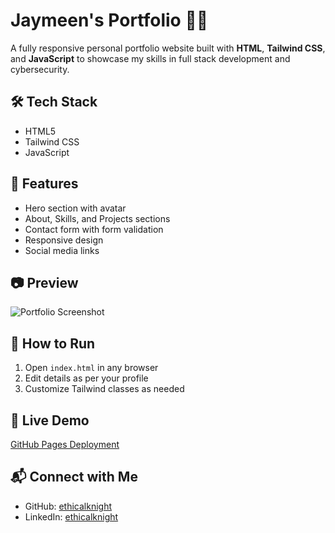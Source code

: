 # Jaymeen's Portfolio 👨‍💻

A fully responsive personal portfolio website built with **HTML**, **Tailwind CSS**, and **JavaScript** to showcase my skills in full stack development and cybersecurity.

## 🛠 Tech Stack
- HTML5
- Tailwind CSS
- JavaScript

## 🚀 Features
- Hero section with avatar
- About, Skills, and Projects sections
- Contact form with form validation
- Responsive design
- Social media links

## 📷 Preview
![Portfolio Screenshot](./screenshot.png)

## 📂 How to Run
1. Open `index.html` in any browser
2. Edit details as per your profile
3. Customize Tailwind classes as needed

## 🔗 Live Demo
[GitHub Pages Deployment](https://yourusername.github.io/portfolio/)

## 📬 Connect with Me
- GitHub: [ethicalknight](https://github.com/ethicalknight)
- LinkedIn: [ethicalknight](https://linkedin.com/in/ethicalknight)
